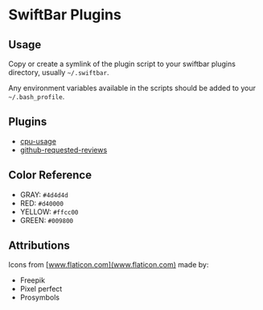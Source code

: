 # SwiftBar Plugins

## Usage

Copy or create a symlink of the plugin script to your swiftbar plugins directory, usually `~/.swiftbar`.

Any environment variables available in the scripts should be added to your `~/.bash_profile`.

## Plugins

- [cpu-usage](./cpu-usage/)
- [github-requested-reviews](./github-requested-reviews/)

## Color Reference

- GRAY: `#4d4d4d`
- RED: `#d40000`
- YELLOW: `#ffcc00`
- GREEN: `#009800`

## Attributions

Icons from [www.flaticon.com](www.flaticon.com) made by:

- Freepik
- Pixel perfect
- Prosymbols

